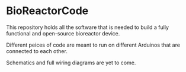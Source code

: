 # BioReactorCode

This repository holds all the software that is needed to build a fully functional and open-source bioreactor device.

Different peices of code are meant to run on different Arduinos that are connected to each other.

Schematics and full wiring diagrams are yet to come.
